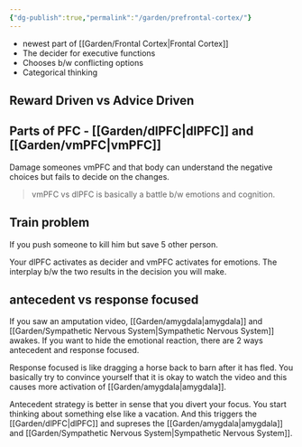 ```yaml
---
{"dg-publish":true,"permalink":"/garden/prefrontal-cortex/"}
---
```


* newest part of [[Garden/Frontal Cortex\|Frontal Cortex]]
* The decider for executive functions
* Chooses b/w conflicting options
* Categorical thinking
## Reward Driven vs Advice Driven 
## Parts of PFC - [[Garden/dlPFC\|dlPFC]] and [[Garden/vmPFC\|vmPFC]]
Damage someones vmPFC and that body can understand the negative choices but fails to decide on the changes. 

> vmPFC vs dlPFC is basically a battle b/w emotions and cognition.

## Train problem 
If you push someone to kill him but save 5 other person. 

Your dlPFC activates as decider and vmPFC activates for emotions. 
The interplay b/w the two results in the decision you will make. 

## antecedent vs response focused
If you saw an amputation video, [[Garden/amygdala\|amygdala]] and [[Garden/Sympathetic Nervous System\|Sympathetic Nervous System]] awakes. 
If you want to hide the emotional reaction, there are 2 ways antecedent and response focused. 

Response focused is like dragging a horse back to barn after it has fled. 
You basically try to convince yourself that it is okay to watch the video and this causes more activation of [[Garden/amygdala\|amygdala]].

Antecedent strategy is better in sense that you divert your focus. You start thinking about something else like a vacation. And this triggers the [[Garden/dlPFC\|dlPFC]] and supreses the [[Garden/amygdala\|amygdala]] and [[Garden/Sympathetic Nervous System\|Sympathetic Nervous System]].